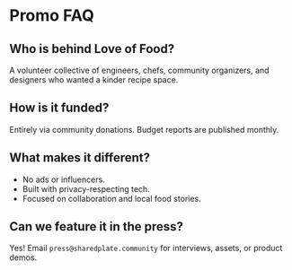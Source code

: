 # Promo FAQ

## Who is behind Love of Food?

A volunteer collective of engineers, chefs, community organizers, and designers who wanted a kinder recipe space.

## How is it funded?

Entirely via community donations. Budget reports are published monthly.

## What makes it different?

* No ads or influencers.
* Built with privacy-respecting tech.
* Focused on collaboration and local food stories.

## Can we feature it in the press?

Yes! Email `press@sharedplate.community` for interviews, assets, or product demos.
